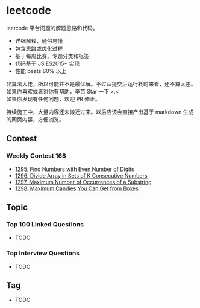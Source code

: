 # leetcode

leetcode 平台问题的解题思路和代码。

- 详细解释，通俗易懂
- 包含思路或优化过程
- 基于每周比赛、专题分类和标签
- 代码基于 JS ES2015+ 实现
- 性能 beats 80% 以上

非算法大佬，所以可能并不是最优解。不过从提交后运行耗时来看，还不算太差。  
如果你喜欢或者对你有帮助，辛苦 Star 一下 >.<  
如果你发现有任何问题，欢迎 PR 修正。

持续施工中，大量内容还未搬迁过来。以后应该会直接产出基于 markdown 生成的网页内容，方便浏览。

## Contest

### Weekly Contest 168

- [1295. Find Numbers with Even Number of Digits](./posts/1295.md)
- [1296. Divide Array in Sets of K Consecutive Numbers](./posts/1296.md)
- [1297. Maximum Number of Occurrences of a Substring](./posts/1297.md)
- [1298. Maximum Candies You Can Get from Boxes](./posts/1298.md)

## Topic

### Top 100 Linked Questions

- TODO

### Top Interview Questions

- TODO

## Tag

- TODO
